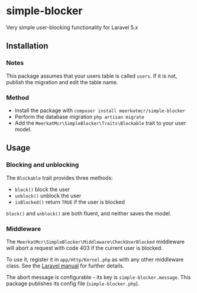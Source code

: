 # simple-blocker
Very simple user-blocking functionality for Laravel 5.x

## Installation
### Notes
This package assumes that your users table is called `users`. If it is not,
publish the migration and edit the table name.

### Method
* Install the package with `composer install meerkatmcr/simple-blocker`
* Perform the database migration `php artisan migrate`
* Add the `MeerkatMcr\SimpleBlocker\Traits\Blockable` trait to your user model.
 
## Usage
### Blocking and unblocking
The `Blockable` trait provides three methods:
* `block()` block the user
* `unblock()` unblock the user
* `isBlocked()` return `TRUE` if the user is blocked

`block()` and `unblock()` are both fluent, and neither saves the model.

### Middleware
The `MeerkatMcr\SimpleBlocker\Middleware\CheckUserBlocked` middleware will abort 
a request with code 403 if the current user is blocked.

To use it, register it in `app/Http/Kernel.php` as with any other middleware
class. See the
[Laravel manual](https://laravel.com/docs/6.x/middleware#registering-middleware)
for further details.

The abort message is configurable - its key is `simple-blocker.message`. This 
package publishes its config file (`simple-blocker.php`).

